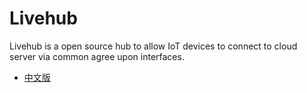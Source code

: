# Livehub

Livehub is a open source hub to allow IoT devices to connect to cloud server via common agree upon interfaces.


* [中文版](./docs/i18n/zh)
